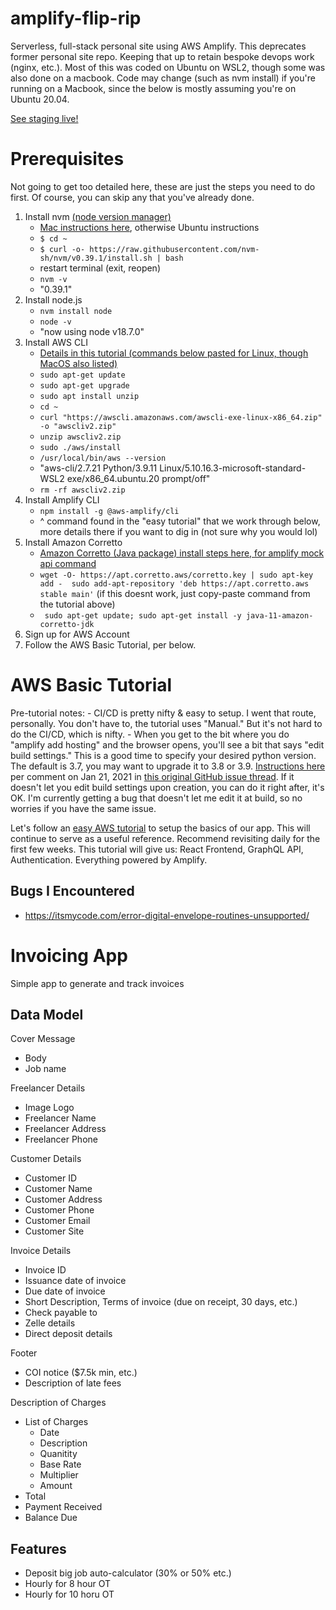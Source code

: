 # amplify-flip-rip
Serverless, full-stack personal site using AWS Amplify. This deprecates former personal site repo. Keeping that up to retain bespoke devops work (nginx, etc.). Most of this was coded on Ubuntu on WSL2, though some was also done on a macbook. Code may change (such as nvm install) if you're running on a Macbook, since the below is mostly assuming you're on Ubuntu 20.04.

[See staging live!](https://master.d2nqnxtyleq1gm.amplifyapp.com/)

# Prerequisites
Not going to get too detailed here, these are just the steps you need to do first. Of course, you can skip any that you've already done.
1. Install nvm [(node version manager)](https://github.com/nvm-sh/nvm)
    - [Mac instructions here](https://tecadmin.net/install-nvm-macos-with-homebrew/), otherwise Ubuntu instructions
    - `$ cd ~`
    - `$ curl -o- https://raw.githubusercontent.com/nvm-sh/nvm/v0.39.1/install.sh | bash`
    - restart terminal (exit, reopen)
    - `nvm -v`
    - "0.39.1"
2. Install node.js
    - `nvm install node`
    - `node -v`
    - "now using node v18.7.0"
3. Install AWS CLI
    - [Details in this tutorial (commands below pasted for Linux, though MacOS also listed)](https://docs.aws.amazon.com/cli/latest/userguide/getting-started-install.html)
    - `sudo apt-get update`
    - `sudo apt-get upgrade`
    - `sudo apt install unzip`
    - `cd ~`
    - `curl "https://awscli.amazonaws.com/awscli-exe-linux-x86_64.zip" -o "awscliv2.zip"`
    - `unzip awscliv2.zip`
    - `sudo ./aws/install`
    - `/usr/local/bin/aws --version`
    - "aws-cli/2.7.21 Python/3.9.11 Linux/5.10.16.3-microsoft-standard-WSL2 exe/x86_64.ubuntu.20 prompt/off"
    - `rm -rf awscliv2.zip`
4. Install Amplify CLI
    - `npm install -g @aws-amplify/cli`
    - ^ command found in the "easy tutorial" that we work through below, more details there if you want to dig in (not sure why you would lol)
5. Install Amazon Corretto
    - [Amazon Corretto (Java package) install steps here, for amplify mock api command](https://docs.aws.amazon.com/corretto/latest/corretto-11-ug/generic-linux-install.html)
    - `wget -O- https://apt.corretto.aws/corretto.key | sudo apt-key add - 
 sudo add-apt-repository 'deb https://apt.corretto.aws stable main'` (if this doesnt work, just copy-paste command from the tutorial above)
    - ` sudo apt-get update; sudo apt-get install -y java-11-amazon-corretto-jdk`
6. Sign up for AWS Account
7. Follow the AWS Basic Tutorial, per below.

# AWS Basic Tutorial
Pre-tutorial notes:
    - CI/CD is pretty nifty & easy to setup. I went that route, personally. You don't have to, the tutorial uses "Manual." But it's not hard to do the CI/CD, which is nifty.
    - When you get to the bit where you do "amplify add hosting" and the browser opens, you'll see a bit that says "edit build settings." This is a good time to specify your desired python version. The default is 3.7, you may want to upgrade it to 3.8 or 3.9. [Instructions here](https://github.com/aws-amplify/amplify-hosting/blob/main/FAQ.md#how-do-i-run-amplify-functions-with-python-runtime) per comment on Jan 21, 2021 in [this original GitHub issue thread](https://github.com/aws-amplify/amplify-hosting/issues/595). If it doesn't let you edit build settings upon creation, you can do it right after, it's OK. I'm currently getting a bug that doesn't let me edit it at build, so no worries if you have the same issue.

Let's follow an [easy AWS tutorial](https://docs.amplify.aws/start/getting-started/data-model/q/integration/react/) to setup the basics of our app. This will continue to serve as a useful reference. Recommend revisiting daily for the first few weeks. This tutorial will give us: React Frontend, GraphQL API, Authentication. Everything powered by Amplify.

## Bugs I Encountered
- https://itsmycode.com/error-digital-envelope-routines-unsupported/

# Invoicing App
Simple app to generate and track invoices

## Data Model

Cover Message
- Body
- Job name

Freelancer Details
- Image Logo
- Freelancer Name
- Freelancer Address
- Freelancer Phone

Customer Details
- Customer ID
- Customer Name
- Customer Address
- Customer Phone
- Customer Email
- Customer Site

Invoice Details
- Invoice ID
- Issuance date of invoice
- Due date of invoice
- Short Description, Terms of invoice (due on receipt, 30 days, etc.)
- Check payable to
- Zelle details
- Direct deposit details

Footer
- COI notice ($7.5k min, etc.)
- Description of late fees

Description of Charges
- List of Charges
    - Date
    - Description
    - Quanitity
    - Base Rate
    - Multiplier
    - Amount
- Total
- Payment Received
- Balance Due

## Features
- Deposit big job auto-calculator (30% or 50% etc.)
- Hourly for 8 hour OT
- Hourly for 10 horu OT